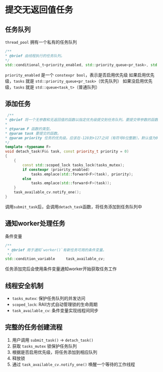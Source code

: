 # 提交无返回值任务
## 任务队列
`thread_pool` 拥有一个私有的任务队列
```cpp
/**
* @brief 由线程执行的任务队列。
*/
std::conditional_t<priority_enabled, std::priority_queue<pr_task>, std::queue<task_t>> tasks;
```
`priority_enabled` 是一个 `constexpr bool`，表示是否启用优先级
如果启用优先级，`tasks` 就是 `std::priority_queue<pr_task>`（优先队列）
如果没启用优先级，`tasks` 就是 `std::queue<task_t>`（普通队列）

## 添加任务
```cpp
 /**
* @brief 将一个无参数和无返回值的函数以指定优先级提交到任务队列。要提交带参数的函数，请将其封装在lambda表达式中。不返回future，因此用户必须使用`wait()`或其他方法来确保任务完成执行，否则会发生不好的事情。
*
* @tparam F 函数的类型。
* @param task 要提交的函数。
* @param priority 任务的优先级。应该在-128到+127之间（有符号8位整数）。默认值为0。仅在模板参数中启用`BS::tp::priority`标志时才会考虑，否则无效果。
*/
template <typename F>
void detach_task(F&& task, const priority_t priority = 0)
{
    {
        const std::scoped_lock tasks_lock(tasks_mutex);
        if constexpr (priority_enabled)
            tasks.emplace(std::forward<F>(task), priority);
        else
            tasks.emplace(std::forward<F>(task));
    }
    task_available_cv.notify_one();
}
```

调用`submit_task`后，会调用`detach_task`函数，将任务添加到任务队列中


## 通知worker处理任务
条件变量
```cpp
/**
 * @brief 用于通知`worker()`有新任务可用的条件变量。
 */
std::condition_variable     task_available_cv;
```

任务添加完后会使用条件变量通知worker开始获取任务工作

## 线程安全机制
- `tasks_mutex`: 保护任务队列的并发访问
- `scoped_lock`: RAII方式自动管理锁的生命周期  
- `task_available_cv`: 条件变量实现线程间同步

## 完整的任务创建流程
1. 用户调用 `submit_task()` -> `detach_task()`
2. 获取 `tasks_mutex` 锁保护任务队列
3. 根据是否启用优先级，将任务添加到相应队列
4. 释放锁
5. 通过 `task_available_cv.notify_one()` 唤醒一个等待的工作线程

